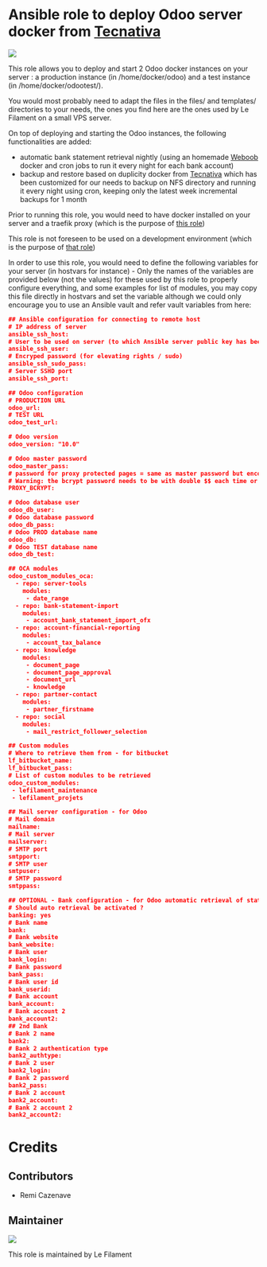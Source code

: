 # Ansible role to deploy Odoo server docker from [Tecnativa](https://github.com/Tecnativa/docker-odoo-base)

[![](https://img.shields.io/badge/licence-AGPL--3-blue.svg)](http://www.gnu.org/licenses/agpl "License: AGPL-3")

This role allows you to deploy and start 2 Odoo docker instances on your server : a production instance (in /home/docker/odoo) and a test instance (in /home/docker/odootest/).

You would most probably need to adapt the files in the files/ and templates/ directories to your needs, the ones you find here are the ones used by Le Filament on a small VPS server.

On top of deploying and starting the Odoo instances, the following functionalities are added:
- automatic bank statement retrieval nightly (using an homemade [Weboob](http://weboob.org) docker and cron jobs to run it every night for each bank account)
- backup and restore based on duplicity docker from [Tecnativa](https://github.com/Tecnativa/docker-duplicity) which has been customized for our needs to backup on NFS directory and running it every night using cron, keeping only the latest week incremental backups for 1 month

Prior to running this role, you would need to have docker installed on your server and a traefik proxy (which is the purpose of [this role](https://github.com/remi-filament/ansible_role_docker_server))

This role is not foreseen to be used on a development environment (which is the purpose of [that role](https://github.com/remi-filament/docker_odoo_dev))

In order to use this role, you would need to define the following variables for your server (in hostvars for instance) - Only the names of the variables are provided below (not the values) for these used by this role to properly configure everything, and some examples for list of modules, you may copy this file directly in hostvars and set the variable although we could only encourage you to use an Ansible vault and refer vault variables from here:

```json
## Ansible configuration for connecting to remote host
# IP address of server
ansible_ssh_host: 
# User to be used on server (to which Ansible server public key has been provided)
ansible_ssh_user: 
# Encryped password (for elevating rights / sudo)
ansible_ssh_sudo_pass: 
# Server SSHD port
ansible_ssh_port: 

## Odoo configuration
# PRODUCTION URL
odoo_url: 
# TEST URL
odoo_test_url: 

# Odoo version
odoo_version: "10.0"

# Odoo master password
odoo_master_pass: 
# password for proxy protected pages = same as master password but encoded with bcrypt
# Warning: the bcrypt password needs to be with double $$ each time or Docker would not start
PROXY_BCRYPT: 

# Odoo database user
odoo_db_user: 
# Odoo database password
odoo_db_pass: 
# Odoo PROD database name
odoo_db: 
# Odoo TEST database name
odoo_db_test: 

## OCA modules
odoo_custom_modules_oca:
  - repo: server-tools
    modules:
     - date_range
  - repo: bank-statement-import
    modules:
     - account_bank_statement_import_ofx
  - repo: account-financial-reporting
    modules:
     - account_tax_balance
  - repo: knowledge
    modules:
     - document_page
     - document_page_approval
     - document_url
     - knowledge
  - repo: partner-contact
    modules:
     - partner_firstname
  - repo: social
    modules:
     - mail_restrict_follower_selection

## Custom modules
# Where to retrieve them from - for bitbucket
lf_bitbucket_name:
lf_bitbucket_pass:
# List of custom modules to be retrieved
odoo_custom_modules:
 - lefilament_maintenance
 - lefilament_projets

## Mail server configuration - for Odoo
# Mail domain
mailname: 
# Mail server
mailserver: 
# SMTP port
smtpport: 
# SMTP user
smtpuser: 
# SMTP password
smtppass: 

## OPTIONAL - Bank configuration - for Odoo automatic retrieval of statements
# Should auto retrieval be activated ?
banking: yes
# Bank name
bank: 
# Bank website
bank_website: 
# Bank user
bank_login: 
# Bank password
bank_pass: 
# Bank user id
bank_userid: 
# Bank account
bank_account: 
# Bank account 2
bank_account2: 
## 2nd Bank
# Bank 2 name
bank2: 
# Bank 2 authentication type
bank2_authtype: 
# Bank 2 user
bank2_login: 
# Bank 2 password
bank2_pass: 
# Bank 2 account
bank2_account: 
# Bank 2 account 2
bank2_account2: 
```




# Credits

## Contributors

* Remi Cazenave <remi-filament>


## Maintainer

[![](https://le-filament.com/img/logo-lefilament.png)](https://le-filament.com "Le Filament")

This role is maintained by Le Filament
